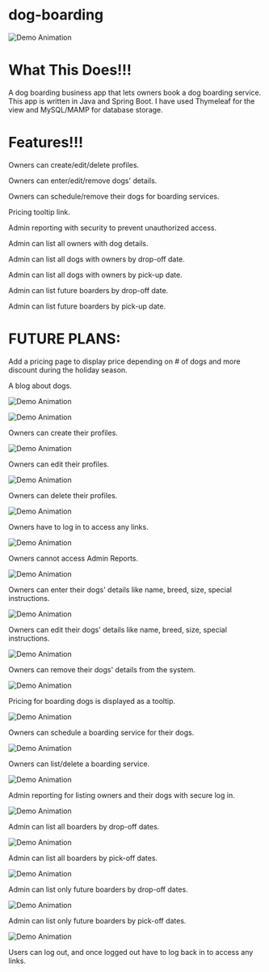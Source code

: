 # dog-boarding
![Demo Animation](../assets/home.gif?raw=true)

# What This Does!!!
A dog boarding business app that lets owners book a dog boarding service. 
This app is written in Java and Spring Boot. I have used Thymeleaf for the view and MySQL/MAMP for database storage.
# Features!!!
Owners can create/edit/delete profiles.

Owners can enter/edit/remove dogs' details.

Owners can schedule/remove their dogs for boarding services.

Pricing tooltip link.

Admin reporting with security to prevent unauthorized access.

Admin can list all owners with dog details.

Admin can list all dogs with owners by drop-off date.

Admin can list all dogs with owners by pick-up date.

Admin can list future boarders by drop-off date.

Admin can list future boarders by pick-up date.

# FUTURE PLANS:
Add a pricing page to display price depending on # of dogs and more discount during the holiday season.

A blog about dogs.

![Demo Animation](../assets/register1.gif?raw=true)

![Demo Animation](../assets/register2.gif?raw=true)

Owners can create their profiles.

![Demo Animation](../assets/profileEdit.gif?raw=true)

Owners can edit their profiles.

![Demo Animation](../assets/profileDelete.gif?raw=true)

Owners can delete their profiles.

![Demo Animation](../assets/login.gif?raw=true)

Owners have to log in to access any links.

![Demo Animation](../assets/adminAccessDenied.gif?raw=true)

Owners cannot access Admin Reports.

![Demo Animation](../assets/dogDetailsAdd.gif?raw=true)

Owners can enter their dogs' details like name, breed, size, special instructions.

![Demo Animation](../assets/dogDetailsEdit.gif?raw=true)

Owners can edit their dogs' details like name, breed, size, special instructions.

![Demo Animation](../assets/dogDetailsDelete.gif?raw=true)

Owners can remove their dogs' details from the system.

![Demo Animation](../assets/pricing.gif?raw=true)

Pricing for boarding dogs is displayed as a tooltip.

![Demo Animation](../assets/serviceAdd.gif?raw=true)

Owners can schedule a boarding service for their dogs.

![Demo Animation](../assets/serviceListDelete.gif?raw=true)

Owners can list/delete a boarding service.

![Demo Animation](../assets/listOwners.gif?raw=true)

Admin reporting for listing owners and their dogs with secure log in.

![Demo Animation](../assets/listBoardersDropOff.gif?raw=true)

Admin can list all boarders by drop-off dates.

![Demo Animation](../assets/listBoardersPickUp.gif?raw=true)

Admin can list all boarders by pick-off dates.

![Demo Animation](../assets/listFutureDropOff.gif?raw=true)

Admin can list only future boarders by drop-off dates.

![Demo Animation](../assets/listFuturePickUp.gif?raw=true)

Admin can list only future boarders by pick-off dates.

![Demo Animation](../assets/logout.gif?raw=true)

Users can log out, and once logged out have to log back in to access any links.






